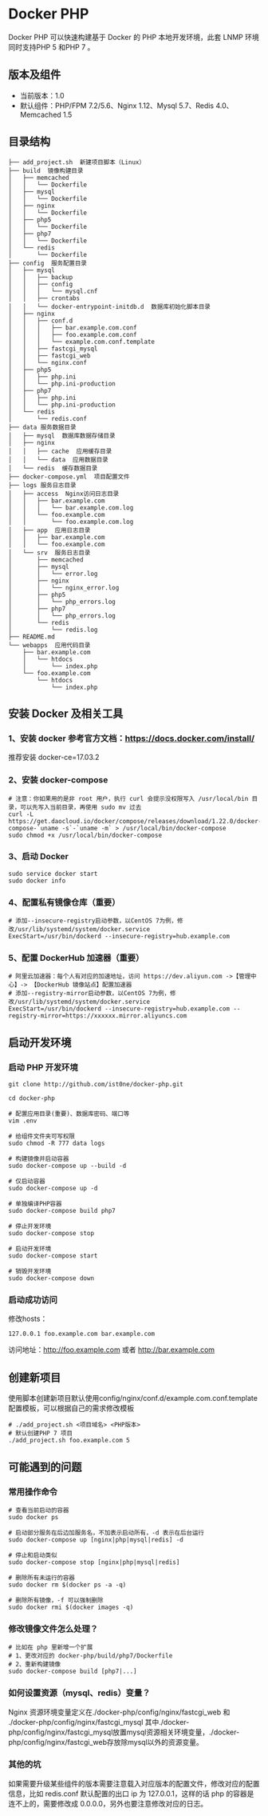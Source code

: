 # Docker PHP

Docker PHP 可以快速构建基于 Docker 的 PHP 本地开发环境，此套 LNMP 环境同时支持PHP 5 和PHP 7 。

## 版本及组件

* 当前版本：1.0
* 默认组件：PHP/FPM 7.2/5.6、Nginx 1.12、Mysql 5.7、Redis 4.0、Memcached 1.5

## 目录结构

    ├── add_project.sh  新建项目脚本（Linux）
    ├── build  镜像构建目录
    │   ├── memcached
    │   │   └── Dockerfile
    │   ├── mysql
    │   │   └── Dockerfile
    │   ├── nginx
    │   │   └── Dockerfile
    │   ├── php5
    │   │   └── Dockerfile
    │   ├── php7
    │   │   └── Dockerfile
    │   └── redis
    │       └── Dockerfile
    ├── config  服务配置目录
    │   ├── mysql
    │   │   ├── backup
    │   │   ├── config
    │   │   │   └── mysql.cnf
    │   │   ├── crontabs
    │   │   └── docker-entrypoint-initdb.d  数据库初始化脚本目录
    │   ├── nginx
    │   │   ├── conf.d
    │   │   │   ├── bar.example.com.conf
    │   │   │   ├── foo.example.com.conf
    │   │   │   └── example.com.conf.template
    │   │   ├── fastcgi_mysql
    │   │   ├── fastcgi_web
    │   │   └── nginx.conf
    │   ├── php5
    │   │   ├── php.ini
    │   │   └── php.ini-production
    │   ├── php7
    │   │   ├── php.ini
    │   │   └── php.ini-production
    │   └── redis
    │       └── redis.conf
    ├── data 服务数据目录
    │   ├── mysql  数据库数据存储目录
    │   ├── nginx
    │   │   ├── cache  应用缓存目录
    │   │   └── data  应用数据目录
    │   └── redis  缓存数据目录
    ├── docker-compose.yml  项目配置文件
    ├── logs 服务日志目录
    │   ├── access  Nginx访问日志目录
    │   │   ├── bar.example.com
    │   │   │   └── bar.example.com.log
    │   │   └── foo.example.com
    │   │       └── foo.example.com.log
    │   ├── app  应用日志目录
    │   │   ├── bar.example.com
    │   │   └── foo.example.com
    │   └── srv  服务日志目录
    │       ├── memcached
    │       ├── mysql
    │       │   └── error.log
    │       ├── nginx
    │       │   └── nginx_error.log
    │       ├── php5
    │       │   └── php_errors.log
    │       ├── php7
    │       │   └── php_errors.log
    │       └── redis
    │           └── redis.log
    ├── README.md
    └── webapps  应用代码目录
        ├── bar.example.com
        │   └── htdocs
        │       └── index.php
        └── foo.example.com
            └── htdocs
                └── index.php

## 安装 Docker 及相关工具

### 1、安装 docker 参考官方文档：https://docs.docker.com/install/

推荐安装 docker-ce=17.03.2

### 2、安装 docker-compose

    # 注意：你如果用的是非 root 用户，执行 curl 会提示没权限写入 /usr/local/bin 目录，可以先写入当前目录，再使用 sudo mv 过去
    curl -L https://get.daocloud.io/docker/compose/releases/download/1.22.0/docker-compose-`uname -s`-`uname -m` > /usr/local/bin/docker-compose
    sudo chmod +x /usr/local/bin/docker-compose

### 3、启动 Docker

    sudo service docker start
    sudo docker info

### 4、配置私有镜像仓库（重要）

    # 添加--insecure-registry启动参数，以CentOS 7为例，修改/usr/lib/systemd/system/docker.service
    ExecStart=/usr/bin/dockerd --insecure-registry=hub.example.com

### 5、配置 DockerHub 加速器（重要）

    # 阿里云加速器：每个人有对应的加速地址，访问 https://dev.aliyun.com ->【管理中心】-> 【DockerHub 镜像站点】配置加速器
    # 添加--registry-mirror启动参数，以CentOS 7为例，修改/usr/lib/systemd/system/docker.service
    ExecStart=/usr/bin/dockerd --insecure-registry=hub.example.com --registry-mirror=https://xxxxxx.mirror.aliyuncs.com

## 启动开发环境

### 启动 PHP 开发环境

    git clone http://github.com/ist0ne/docker-php.git

    cd docker-php

    # 配置应用目录(重要)、数据库密码、端口等
    vim .env
    
    # 给组件文件夹可写权限
    sudo chmod -R 777 data logs

    # 构建镜像并启动容器
    sudo docker-compose up --build -d

    # 仅启动容器
    sudo docker-compose up -d

    # 单独编译PHP容器
    sudo docker-compose build php7

    # 停止开发环境
    sudo docker-compose stop

    # 启动开发环境
    sudo docker-compose start

    # 销毁开发环境
    sudo docker-compose down


### 启动成功访问

修改hosts：

    127.0.0.1 foo.example.com bar.example.com

访问地址：http://foo.example.com 或者 http://bar.example.com

## 创建新项目

使用脚本创建新项目默认使用config/nginx/conf.d/example.com.conf.template配置模板，可以根据自己的需求修改模板

    # ./add_project.sh <项目域名> <PHP版本>
    # 默认创建PHP 7 项目
    ./add_project.sh foo.example.com 5

## 可能遇到的问题

### 常用操作命令

    # 查看当前启动的容器
    sudo docker ps
    
    # 启动部分服务在后边加服务名，不加表示启动所有，-d 表示在后台运行
    sudo docker-compose up [nginx|php|mysql|redis] -d
    
    # 停止和启动类似
    sudo docker-compose stop [nginx|php|mysql|redis]

    # 删除所有未运行的容器
    sudo docker rm $(docker ps -a -q)

    # 删除所有镜像，-f 可以强制删除
    sudo docker rmi $(docker images -q)

### 修改镜像文件怎么处理？
    
    # 比如在 php 里新增一个扩展
    # 1、更改对应的 docker-php/build/php7/Dockerfile
    # 2、重新构建镜像
    sudo docker-compose build [php7|...]

### 如何设置资源（mysql、redis）变量？

Nginx 资源环境变量定义在./docker-php/config/nginx/fastcgi_web 和 ./docker-php/config/nginx/fastcgi_mysql
其中./docker-php/config/nginx/fastcgi_mysql放置mysql资源相关环境变量，./docker-php/config/nginx/fastcgi_web存放除mysql以外的资源变量。

### 其他的坑

如果需要升级某些组件的版本需要注意载入对应版本的配置文件，修改对应的配置信息，比如 redis.conf 默认配置的出口 ip 为 127.0.0.1，这样的话 php 的容器是连不上的，需要修改成 0.0.0.0，另外也要注意修改对应的日志。

